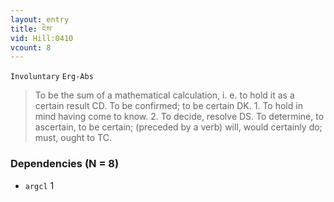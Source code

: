 ```yaml
---
layout: entry
title: ངེས་
vid: Hill:0410
vcount: 8
---
```

`Involuntary` `Erg-Abs`
> To be the sum of a mathematical calculation, i\.
e\.
 to hold it as a certain result CD\.
 To be confirmed; to be certain DK\.
 1\.
 To hold in mind having come to know\.
 2\.
 To decide, resolve DS\.
 To determine, to ascertain, to be certain; (preceded by a verb) will, would certainly do; must, ought to TC\.

### Dependencies (N = 8)
* `argcl` 1


